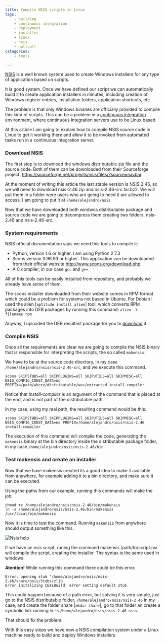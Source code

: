 ```yaml
---
title: Compile NSIS scripts in Linux
tags:
    - building
    - continuous integration
    - deployment
    - installer
    - linux
    - nsis
    - nullsoft
categories:
    - tools

---
```


[NSIS](http://nsis.sourceforge.net/Main_Page) is a well known system used to create Windows installers for any type of application based on scripts.

It is good system. Once we have defined our script we can automatically build it to create application installers in minutes, including creation of Windows register entries, installation folders, application shortcuts, etc

The problem is that only Windows binaries are officially provided to compile this kind of scripts. This can be a problem in a [continuous integration](http://en.wikipedia.org/wiki/Continuous_integration) environment, where continuous integration servers use to be Linux based.

At this article I am going to explain how to compile NSIS source code in Linux to get it working there and allow it to be invoked from automated tasks run in a continuous integration server.

### Download NSIS

The first step is to download the windows distributable zip file and the source code. Both of them can be downloaded from their Sourceforge project: https://sourceforge.net/projects/nsis/files/?source=navbar.

At the moment of writing this article the last stable version is NSIS 2.46, so we will need to download nsis-2.46.zip and nsis-2.46-src.tar.bz2. We will put them in a folder were users who are going to need it are allowed to access. I am going to put it at `/home/alejandro/nsis`

Now that we have downloaded both windwos distributable package and source code we are going to decompress them creating two folders, nsis-2.46 and nsis-2.46-src.

### System requirements

NSIS official documentation says we need this tools to compile it:

* Python, version 1.6 or higher. I am using Python 2.7.3
* Scons version 0.96.93 or higher. This application can be downloaded from their official website http://www.scons.org/download.php
* A C compiler, in our case `gcc` and `g++`

All of this tools can be easily installed from repository, and probably we already have some of them.

The scons installer downloaded from their website comes in RPM format which could be a problem for systems not based in Ubuntu. For Debian I used the alien [`aptitude install alien`] tool, which converts RPM packages into DEB packages by running this command: `alien -k filename.rpm`

Anyway, I uploaded the DEB resultant package for you to [download](/assets/downloads/scons_2.3.0-1_all.deb_.zip) it.

### Compile NSIS

Once all the requirements are clear we are going to compile the NSIS binary that is responsible for interpreting the scripts, the so called `makensis`.

We have to be at the source code directory, in my case `/home/alejandro/nsis/nsis-2.46-src`, and we execute this command.

~~~
scons SKIPSTUBS=all SKIPPLUGINS=all SKIPUTILS=all SKIPMISC=all NSIS_CONFIG_CONST_DATA=no PREFIX=/path/where/distributable/was/extracted install-compiler
~~~

Notice that _install-compiler_ is an argument of the command that is placed at the end, and is not part of the distributable path.

In my case, using my real path, the resulting command would be this:

~~~
scons SKIPSTUBS=all SKIPPLUGINS=all SKIPUTILS=all SKIPMISC=all NSIS_CONFIG_CONST_DATA=no PREFIX=/home/alejandro/nsis/nsis-2.46 install-compiler
~~~

The execution of this command will compile the code, generating the `makensis` binary at the bin directory inside the distributable  package folder, in my case `/home/alejandro/nsis/nsis-2.46/bin`.

### Test makensis and create an installer

Now that we have makensis created its a good idea to make it available from anywhere, for example adding it to a bin directory, and make sure it can be executed.

Using the paths from our example, running this commands will make the job.

~~~
chmod +x /home/alejandro/nsis/nsis-2.46/bin/makensis
ln -s /home/alejandro/nsis/nsis-2.46/bin/makensis /usr/local/bin/makensis
~~~

Now it is time to test the command. Running `makensis` from anywhere should output something like this.

![Nsis help](/assets/img/nsis.png)

If we have an nsis script, runing the command makensis /path/to/script.nsi will compile the script, creating the installer. The syntax is the same used in windows.

**Atention!** While running this command there could be this error.

~~~
Error: opening stub "/home/alejandro/nsis/nsis-2.46/share/nsis/Stubs/zlib
Error initalizing CEXEBuild: error setting default stub
~~~

This could happen because of a path error, but solving it is very simple, just go to the NSIS distributable folder, `/home/alejandro/nsis/nsis-2.46` in my case, and create the folder share [`mkdir share`], go to that folder an create a symbolic link running ln -s `/home/alejandro/nsis/nsis-2.46 nsis`.

That should fix the problem.

With this easy steps we have now a NSIS compilation system under a Linux machine ready to build and deploy Windows installers.